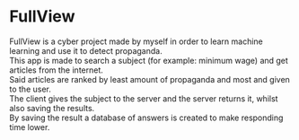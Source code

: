 # FullView
FullView is a cyber project made by myself in order to learn machine learning and use it to detect propaganda. <br />
This app is made to search a subject (for example: minimum wage) and get articles from the internet. <br />
Said articles are ranked by least amount of propaganda and most and given to the user. <br />
The client gives the subject to the server and the server returns it, whilst also saving the results. <br />
By saving the result a database of answers is created to make responding time lower. <br />

